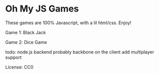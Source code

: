 Oh My JS Games
=============
These games are 100% Javascript, with a lil html/css. Enjoy!

Game 1: Black Jack

Game 2: Dice Game


todo: 
node.js backend
probably backbone on the client
add multiplayer support

License:
CC0



















